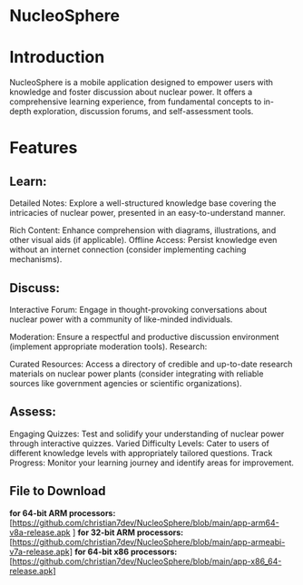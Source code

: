 # NucleoSphere

# Introduction

NucleoSphere is a mobile application designed to empower users with knowledge and foster discussion about nuclear power. It offers a comprehensive learning experience, from fundamental concepts to in-depth exploration, discussion forums, and self-assessment tools.

# Features

## Learn:

Detailed Notes: Explore a well-structured knowledge base covering the intricacies of nuclear power, presented in an easy-to-understand manner.

Rich Content: Enhance comprehension with diagrams, illustrations, and other visual aids (if applicable).
Offline Access: Persist knowledge even without an internet connection (consider implementing caching mechanisms).

## Discuss:

Interactive Forum: Engage in thought-provoking conversations about nuclear power with a community of like-minded individuals.

Moderation: Ensure a respectful and productive discussion environment (implement appropriate moderation tools).
Research:

Curated Resources: Access a directory of credible and up-to-date research materials on nuclear power plants (consider integrating with reliable sources like government agencies or scientific organizations).

## Assess:

Engaging Quizzes: Test and solidify your understanding of nuclear power through interactive quizzes.
Varied Difficulty Levels: Cater to users of different knowledge levels with appropriately tailored questions.
Track Progress: Monitor your learning journey and identify areas for improvement.

## File to Download 
**for 64-bit ARM processors:** [https://github.com/christian7dev/NucleoSphere/blob/main/app-arm64-v8a-release.apk
]
**for 32-bit ARM processors:** [https://github.com/christian7dev/NucleoSphere/blob/main/app-armeabi-v7a-release.apk]
**for 64-bit x86 processors:** [https://github.com/christian7dev/NucleoSphere/blob/main/app-x86_64-release.apk]
